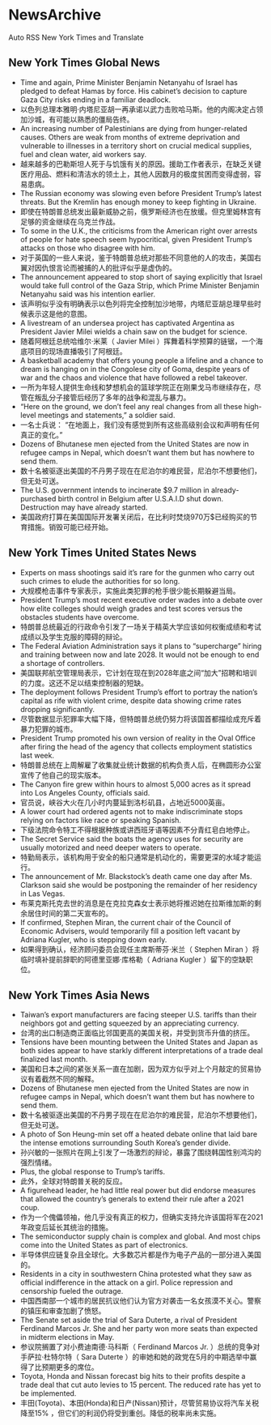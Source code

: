 # NewsArchive
Auto RSS New York Times and Translate

## New York Times Global News
* Time and again, Prime Minister Benjamin Netanyahu of Israel has pledged to defeat Hamas by force. His cabinet’s decision to capture Gaza City risks ending in a familiar deadlock.
* 以色列总理本雅明·内塔尼亚胡一再承诺以武力击败哈马斯。他的内阁决定占领加沙城，有可能以熟悉的僵局告终。
* An increasing number of Palestinians are dying from hunger-related causes. Others are weak from months of extreme deprivation and vulnerable to illnesses in a territory short on crucial medical supplies, fuel and clean water, aid workers say.
* 越来越多的巴勒斯坦人死于与饥饿有关的原因。援助工作者表示，在缺乏关键医疗用品、燃料和清洁水的领土上，其他人因数月的极度贫困而变得虚弱，容易患病。
* The Russian economy was slowing even before President Trump’s latest threats. But the Kremlin has enough money to keep fighting in Ukraine.
* 即使在特朗普总统发出最新威胁之前，俄罗斯经济也在放缓。但克里姆林宫有足够的资金继续在乌克兰作战。
* To some in the U.K., the criticisms from the American right over arrests of people for hate speech seem hypocritical, given President Trump’s attacks on those who disagree with him.
* 对于英国的一些人来说，鉴于特朗普总统对那些不同意他的人的攻击，美国右翼对因仇恨言论而被捕的人的批评似乎是虚伪的。
* The announcement appeared to stop short of saying explicitly that Israel would take full control of the Gaza Strip, which Prime Minister Benjamin Netanyahu said was his intention earlier.
* 该声明似乎没有明确表示以色列将完全控制加沙地带，内塔尼亚胡总理早些时候表示这是他的意图。
* A livestream of an undersea project has captivated Argentina as President Javier Milei wields a chain saw on the budget for science.
* 随着阿根廷总统哈维尔·米莱（ Javier Milei ）挥舞着科学预算的链锯，一个海底项目的现场直播吸引了阿根廷。
* A basketball academy that offers young people a lifeline and a chance to dream is hanging on in the Congolese city of Goma, despite years of war and the chaos and violence that have followed a rebel takeover.
* 一所为年轻人提供生命线和梦想机会的篮球学院正在刚果戈马市继续存在，尽管在叛乱分子接管后经历了多年的战争和混乱与暴力。
* “Here on the ground, we don’t feel any real changes from all these high-level meetings and statements,” a soldier said.
* 一名士兵说： “在地面上，我们没有感觉到所有这些高级别会议和声明有任何真正的变化。”
* Dozens of Bhutanese men ejected from the United States are now in refugee camps in Nepal, which doesn’t want them but has nowhere to send them.
* 数十名被驱逐出美国的不丹男子现在在尼泊尔的难民营，尼泊尔不想要他们，但无处可送。
* The U.S. government intends to incinerate $9.7 million in already-purchased birth control in Belgium after U.S.A.I.D shut down. Destruction may have already started.
* 美国政府打算在美国国际开发署关闭后，在比利时焚烧970万$已经购买的节育措施。销毁可能已经开始。

## New York Times United States News
* Experts on mass shootings said it’s rare for the gunmen who carry out such crimes to elude the authorities for so long.
* 大规模枪击事件专家表示，实施此类犯罪的枪手很少能长期躲避当局。
* President Trump’s most recent executive order wades into a debate over how elite colleges should weigh grades and test scores versus the obstacles students have overcome.
* 特朗普总统最近的行政命令引发了一场关于精英大学应该如何权衡成绩和考试成绩以及学生克服的障碍的辩论。
* The Federal Aviation Administration says it plans to “supercharge” hiring and training between now and late 2028. It would not be enough to end a shortage of controllers.
* 美国联邦航空管理局表示，它计划在现在到2028年底之间“加大”招聘和培训的力度。这还不足以结束控制器的短缺。
* The deployment follows President Trump’s effort to portray the nation’s capital as rife with violent crime, despite data showing crime rates dropping significantly.
* 尽管数据显示犯罪率大幅下降，但特朗普总统仍努力将该国首都描绘成充斥着暴力犯罪的城市。
* President Trump promoted his own version of reality in the Oval Office after firing the head of the agency that collects employment statistics last week.
* 特朗普总统在上周解雇了收集就业统计数据的机构负责人后，在椭圆形办公室宣传了他自己的现实版本。
* The Canyon fire grew within hours to almost 5,000 acres as it spread into Los Angeles County, officials said.
* 官员说，峡谷大火在几小时内蔓延到洛杉矶县，占地近5000英亩。
* A lower court had ordered agents not to make indiscriminate stops relying on factors like race or speaking Spanish.
* 下级法院命令特工不得根据种族或讲西班牙语等因素不分青红皂白地停止。
* The Secret Service said the boats the agency uses for security are usually motorized and need deeper waters to operate.
* 特勤局表示，该机构用于安全的船只通常是机动化的，需要更深的水域才能运行。
* The announcement of Mr. Blackstock’s death came one day after Ms. Clarkson said she would be postponing the remainder of her residency in Las Vegas.
* 布莱克斯托克去世的消息是在克拉克森女士表示她将推迟她在拉斯维加斯的剩余居住时间的第二天宣布的。
* If confirmed, Stephen Miran, the current chair of the Council of Economic Advisers, would temporarily fill a position left vacant by Adriana Kugler, who is stepping down early.
* 如果得到确认，经济顾问委员会现任主席斯蒂芬·米兰（ Stephen Miran ）将临时填补提前辞职的阿德里亚娜·库格勒（ Adriana Kugler ）留下的空缺职位。

## New York Times Asia News
* Taiwan’s export manufacturers are facing steeper U.S. tariffs than their neighbors got and getting squeezed by an appreciating currency.
* 台湾的出口制造商正面临比邻国更高的美国关税，并受到货币升值的挤压。
* Tensions have been mounting between the United States and Japan as both sides appear to have starkly different interpretations of a trade deal finalized last month.
* 美国和日本之间的紧张关系一直在加剧，因为双方似乎对上个月敲定的贸易协议有着截然不同的解释。
* Dozens of Bhutanese men ejected from the United States are now in refugee camps in Nepal, which doesn’t want them but has nowhere to send them.
* 数十名被驱逐出美国的不丹男子现在在尼泊尔的难民营，尼泊尔不想要他们，但无处可送。
* A photo of Son Heung-min set off a heated debate online that laid bare the intense emotions surrounding South Korea’s gender divide.
* 孙兴敏的一张照片在网上引发了一场激烈的辩论，暴露了围绕韩国性别鸿沟的强烈情绪。
* Plus, the global response to Trump’s tariffs.
* 此外，全球对特朗普关税的反应。
* A figurehead leader, he had little real power but did endorse measures that allowed the country’s generals to extend their rule after a 2021 coup.
* 作为一个傀儡领袖，他几乎没有真正的权力，但确实支持允许该国将军在2021年政变后延长其统治的措施。
* The semiconductor supply chain is complex and global. And most chips come into the United States as part of electronics.
* 半导体供应链复杂且全球化。大多数芯片都是作为电子产品的一部分进入美国的。
* Residents in a city in southwestern China protested what they saw as official indifference in the attack on a girl. Police repression and censorship fueled the outrage.
* 中国西南部一个城市的居民抗议他们认为官方对袭击一名女孩漠不关心。警察的镇压和审查加剧了愤怒。
* The Senate set aside the trial of Sara Duterte, a rival of President Ferdinand Marcos Jr. She and her party won more seats than expected in midterm elections in May.
* 参议院搁置了对小费迪南德·马科斯（ Ferdinand Marcos Jr. ）总统的竞争对手萨拉·杜特尔特（ Sara Duterte ）的审她和她的政党在5月的中期选举中赢得了比预期更多的席位。
* Toyota, Honda and Nissan forecast big hits to their profits despite a trade deal that cut auto levies to 15 percent. The reduced rate has yet to be implemented.
* 丰田(Toyota)、本田(Honda)和日产(Nissan)预计，尽管贸易协议将汽车关税降至15% ，但它们的利润仍将受到重创。降低的税率尚未实施。

